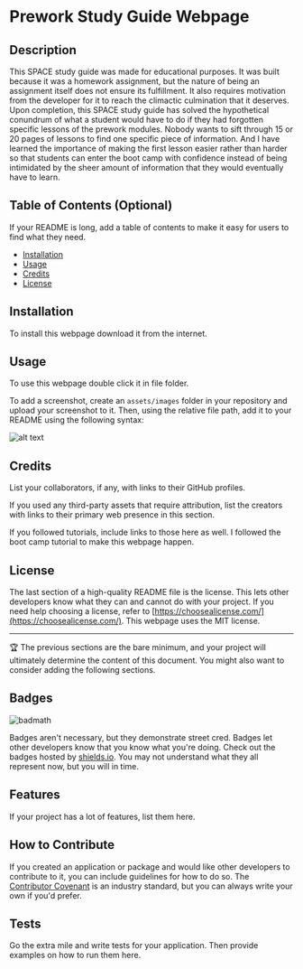# Prework Study Guide Webpage

## Description

This SPACE study guide was made for educational purposes. It was built because it was a homework assignment, but the nature of being an assignment itself does not ensure its fulfillment. It also requires motivation from the developer for it to reach the climactic culmination that it deserves.
Upon completion, this SPACE study guide has solved the hypothetical conundrum of what a student would have to do if they had forgotten specific lessons of the prework modules. Nobody wants to sift through 15 or 20 pages of lessons to find one specific piece of information. And I have learned the importance of making the first lesson easier rather than harder so that students can enter the boot camp with confidence instead of being intimidated by the sheer amount of information that they would eventually have to learn.


## Table of Contents (Optional)

If your README is long, add a table of contents to make it easy for users to find what they need.

- [Installation](#installation)
- [Usage](#usage)
- [Credits](#credits)
- [License](#license)

## Installation

To install this webpage download it from the internet.

## Usage

To use this webpage double click it in file folder.

To add a screenshot, create an `assets/images` folder in your repository and upload your screenshot to it. Then, using the relative file path, add it to your README using the following syntax:

![alt text](assets/images/screenshot.png)

## Credits

List your collaborators, if any, with links to their GitHub profiles.

If you used any third-party assets that require attribution, list the creators with links to their primary web presence in this section.

If you followed tutorials, include links to those here as well. I followed the boot camp tutorial to make this webpage happen.

## License

The last section of a high-quality README file is the license. This lets other developers know what they can and cannot do with your project. If you need help choosing a license, refer to [https://choosealicense.com/](https://choosealicense.com/). This webpage uses the MIT license.

---

🏆 The previous sections are the bare minimum, and your project will ultimately determine the content of this document. You might also want to consider adding the following sections.

## Badges

![badmath](https://img.shields.io/github/languages/top/nielsenjared/badmath)

Badges aren't necessary, but they demonstrate street cred. Badges let other developers know that you know what you're doing. Check out the badges hosted by [shields.io](https://shields.io/). You may not understand what they all represent now, but you will in time.

## Features

If your project has a lot of features, list them here.

## How to Contribute

If you created an application or package and would like other developers to contribute to it, you can include guidelines for how to do so. The [Contributor Covenant](https://www.contributor-covenant.org/) is an industry standard, but you can always write your own if you'd prefer.

## Tests

Go the extra mile and write tests for your application. Then provide examples on how to run them here.
